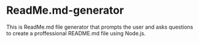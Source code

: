 # ReadMe.md-generator
This is ReadMe.md file generator that prompts the user and asks questions to create a proffessional README.md file using Node.js.
